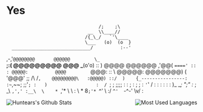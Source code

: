 # Yes
                                      /;    ;\
                                  __  \\____//
                                 /{_\_/   `'\____
                                 \___   (o)  (o  }
      _____________________________/          :--'
  ,-,'`@@@@@@@@       @@@@@@         \_    `__\
 ;:(  @@@@@@@@@        @@@             \___(o'o)
 :: )  @@@@          @@@@@@        ,'@@(  `===='
 :: : @@@@@:          @@@@         `@@@:
 :: \  @@@@@:       @@@@@@@)    (  '@@@'
 ;; /\      /`,    @@@@@@@@@\   :@@@@@)
 ::/  )    {_----------------:  :~`,~~;
;;'`; :   )                  :  / `; ;
;;;; : :   ;                  :  ;  ; :
`'`' / :  :                   :  :  : :
   )_ \__;      ";"          :_ ;  \_\       `,','
   :__\  \    * `,'*         \  \  :  \   *  8`;'*
       `^'     \ :/           `^'  `-^-'   \v/ :  

<img align="left" alt="Huntears's Github Stats" src="https://github-readme-stats.vercel.app/api?username=Huntears&show_icons=true&hide_border=true&hide=issues&show_owner=false" />

<img align="right" alt="Most Used Languages" src="https://github-readme-stats.vercel.app/api/top-langs/?username=Huntears&layout=default&hide_border=true">
